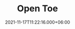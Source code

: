 ---
title: Open Toe
date: 2021-11-17T11:22:16.000+06:00
description: Open Toe
price: '20.00'
priceBefore: ''
shortDescription: Open Toe
productID: "8"
images:
- image: "/uploads/Bow-slides-Open-Toe.png"
- image: "/uploads/Clear-Vybes-Open-Toe.png"
- image: "/uploads/Diamond-Slide-Open-Toe.png"

---